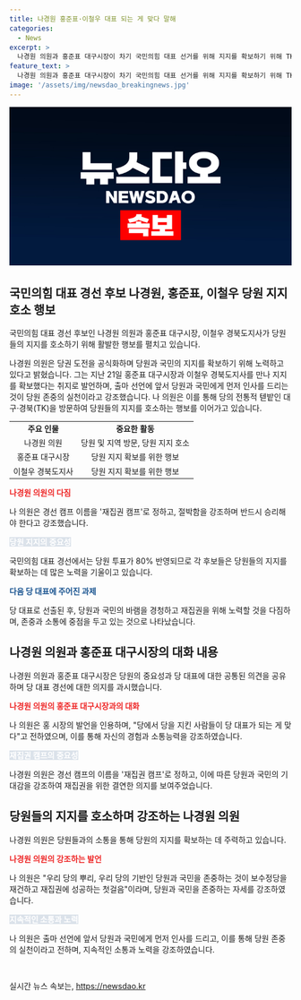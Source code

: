 ```yaml
---
title: 나경원 홍준표·이철우 대표 되는 게 맞다 말해
categories:
  - News
excerpt: >
  나경원 의원과 홍준표 대구시장이 차기 국민의힘 대표 선거를 위해 지지를 확보하기 위해 TK 지역의 당원들과 만찬을 함께하고 있는 가운데, 나 의원은 당원과 국민을 존중하는 것이 보수정당을 재건하고 재집권에 성공하는 첫걸음이라며 공식적으로 당권 도전을 밝혔다. 홍준표 시장과 이철우 지사와의 만남을 통해 당원들의 지지를 호소하는 행보를 보여주며, 국민의힘 대표 경선에 대한 다짐과 의지를 피력했다.
feature_text: >
  나경원 의원과 홍준표 대구시장이 차기 국민의힘 대표 선거를 위해 지지를 확보하기 위해 TK 지역의 당원들과 만찬을 함께하고 있는 가운데, 나 의원은 당원과 국민을 존중하는 것이 보수정당을 재건하고 재집권에 성공하는 첫걸음이라며 공식적으로 당권 도전을 밝혔다. 홍준표 시장과 이철우 지사와의 만남을 통해 당원들의 지지를 호소하는 행보를 보여주며, 국민의힘 대표 경선에 대한 다짐과 의지를 피력했다.
image: '/assets/img/newsdao_breakingnews.jpg'
---
```


<p><img src="/assets/img/newsdao_breakingnews.jpg" alt="implanttips 속보" /></p>

<h2 data-ke-size="size26">국민의힘 대표 경선 후보 나경원, 홍준표, 이철우 당원 지지 호소 행보</h2>

<p>국민의힘 대표 경선 후보인 나경원 의원과 홍준표 대구시장, 이철우 경북도지사가 당원들의 지지를 호소하기 위해 활발한 행보를 펼치고 있습니다.</p>

<p data-ke-size="size16">나경원 의원은 당권 도전을 공식화하며 당원과 국민의 지지를 확보하기 위해 노력하고 있다고 밝혔습니다. 그는 지난 21일 홍준표 대구시장과 이철우 경북도지사를 만나 지지를 확보했다는 취지로 발언하며, 출마 선언에 앞서 당원과 국민에게 먼저 인사를 드리는 것이 당원 존중의 실천이라고 강조했습니다. 나 의원은 이를 통해 당의 전통적 텓밭인 대구·경북(TK)을 방문하여 당원들의 지지를 호소하는 행보를 이어가고 있습니다.</p>

<table>
    <tr>
        <td style="text-align: center; height: 17px;"><b>주요 인물</b></td>
        <td style="text-align: center; height: 17px;"><b>중요한 활동</b></td>
    </tr>
    <tr>
        <td style="text-align: center;">나경원 의원</td>
        <td style="text-align: center;">당원 및 지역 방문, 당원 지지 호소</td>
    </tr>
    <tr>
        <td style="text-align: center;">홍준표 대구시장</td>
        <td style="text-align: center;">당원 지지 확보를 위한 행보</td>
    </tr>
    <tr>
        <td style="text-align: center;">이철우 경북도지사</td>
        <td style="text-align: center;">당원 지지 확보를 위한 행보</td>
    </tr>
</table>

<p><b><span style="color: #ee2323;">나경원 의원의 다짐</span></b></p>

<p data-ke-size="size16">나 의원은 경선 캠프 이름을 '재집권 캠프'로 정하고, 절박함을 강조하며 반드시 승리해야 한다고 강조했습니다.</p>

<p><b><span style="background-color: #21538527; color: #ffffff;">당원 지지의 중요성</span></b></p>

<p data-ke-size="size16">국민의힘 대표 경선에서는 당원 투표가 80% 반영되므로 각 후보들은 당원들의 지지를 확보하는 데 많은 노력을 기울이고 있습니다.</p>

<p><b><span style="color: #1a5490;">다음 당 대표에 주어진 과제</span></b></p>

<p data-ke-size="size16">당 대표로 선출된 후, 당원과 국민의 바램을 경청하고 재집권을 위해 노력할 것을 다짐하며, 존중과 소통에 중점을 두고 있는 것으로 나타났습니다.</p>

<h2 data-ke-size="size26">나경원 의원과 홍준표 대구시장의 대화 내용</h2>

<p>나경원 의원과 홍준표 대구시장은 당원의 중요성과 당 대표에 대한 공통된 의견을 공유하며 당 대표 경선에 대한 의지를 과시했습니다.</p>

<p><b><span style="color: #ee2323;">나경원 의원의 홍준표 대구시장과의 대화</span></b></p>

<p data-ke-size="size16">나 의원은 홍 시장의 발언을 인용하며, "당에서 당을 지킨 사람들이 당 대표가 되는 게 맞다"고 전하였으며, 이를 통해 자신의 경험과 소통능력을 강조하였습니다.</p>

<p><b><span style="background-color: #21538527; color: #ffffff;">재집권 캠프의 중요성</span></b></p>

<p data-ke-size="size16">나경원 의원은 경선 캠프의 이름을 '재집권 캠프'로 정하고, 이에 따른 당원과 국민의 기대감을 강조하여 재집권을 위한 결연한 의지를 보여주었습니다.</p>

<h2 data-ke-size="size26">당원들의 지지를 호소하며 강조하는 나경원 의원</h2>

<p>나경원 의원은 당원들과의 소통을 통해 당원의 지지를 확보하는 데 주력하고 있습니다.</p>

<p><b><span style="color: #ee2323;">나경원 의원의 강조하는 발언</span></b></p>

<p data-ke-size="size16">나 의원은 "우리 당의 뿌리, 우리 당의 기반인 당원과 국민을 존중하는 것이 보수정당을 재건하고 재집권에 성공하는 첫걸음"이라며, 당원과 국민을 존중하는 자세를 강조하였습니다.</p>

<p><b><span style="background-color: #21538527; color: #ffffff;">지속적인 소통과 노력</span></b></p>

<p data-ke-size="size16">나 의원은 출마 선언에 앞서 당원과 국민에게 먼저 인사를 드리고, 이를 통해 당원 존중의 실천이라고 전하며, 지속적인 소통과 노력을 강조하였습니다.</p>

<p data-ke-size="size16">&nbsp;</p>
실시간 뉴스 속보는, <a href="https://newsdao.kr" rel="dofollow">https://newsdao.kr</a>


